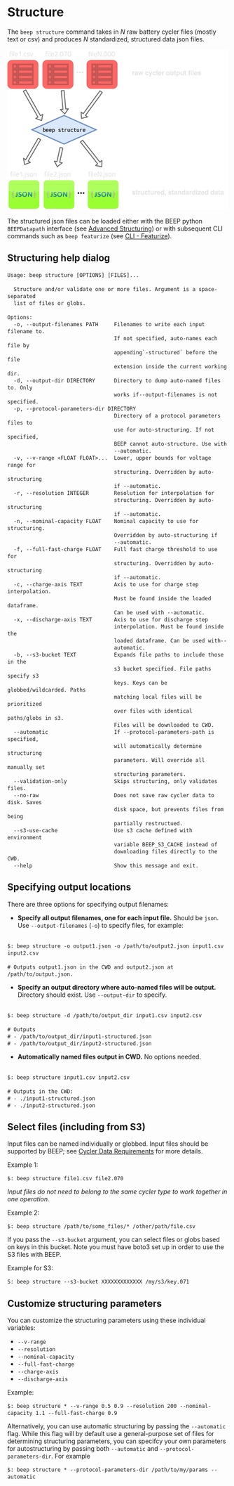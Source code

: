 # Structure


The `beep structure` command takes in *N* raw battery cycler files (mostly text or csv) and produces *N* standardized, structured data json files. 

![cli_structuring](../static/op_graphic_structuring.png)

The structured json files can be loaded either with the BEEP python `BEEPDatapath` interface (see [Advanced Structuring](/tutorial2/)) or with subsequent CLI commands such as `beep featurize` (see [CLI - Featurize](/Command%20Line%20Interface/3%20-%20featurize/)).



## Structuring help dialog

```
Usage: beep structure [OPTIONS] [FILES]...

  Structure and/or validate one or more files. Argument is a space-separated
  list of files or globs.

Options:
  -o, --output-filenames PATH     Filenames to write each input filename to.
                                  If not specified, auto-names each file by
                                  appending`-structured` before the file
                                  extension inside the current working dir.
  -d, --output-dir DIRECTORY      Directory to dump auto-named files to. Only
                                  works if--output-filenames is not specified.
  -p, --protocol-parameters-dir DIRECTORY
                                  Directory of a protocol parameters files to
                                  use for auto-structuring. If not specified,
                                  BEEP cannot auto-structure. Use with
                                  --automatic.
  -v, --v-range <FLOAT FLOAT>...  Lower, upper bounds for voltage range for
                                  structuring. Overridden by auto-structuring
                                  if --automatic.
  -r, --resolution INTEGER        Resolution for interpolation for
                                  structuring. Overridden by auto-structuring
                                  if --automatic.
  -n, --nominal-capacity FLOAT    Nominal capacity to use for structuring.
                                  Overridden by auto-structuring if
                                  --automatic.
  -f, --full-fast-charge FLOAT    Full fast charge threshold to use for
                                  structuring. Overridden by auto-structuring
                                  if --automatic.
  -c, --charge-axis TEXT          Axis to use for charge step interpolation.
                                  Must be found inside the loaded dataframe.
                                  Can be used with --automatic.
  -x, --discharge-axis TEXT       Axis to use for discharge step
                                  interpolation. Must be found inside the
                                  loaded dataframe. Can be used with--
                                  automatic.
  -b, --s3-bucket TEXT            Expands file paths to include those in the
                                  s3 bucket specified. File paths specify s3
                                  keys. Keys can be globbed/wildcarded. Paths
                                  matching local files will be prioritized
                                  over files with identical paths/globs in s3.
                                  Files will be downloaded to CWD.
  --automatic                     If --protocol-parameters-path is specified,
                                  will automatically determine structuring
                                  parameters. Will override all manually set
                                  structuring parameters.
  --validation-only               Skips structuring, only validates files.
  --no-raw                        Does not save raw cycler data to disk. Saves
                                  disk space, but prevents files from being
                                  partially restructued.
  --s3-use-cache                  Use s3 cache defined with environment
                                  variable BEEP_S3_CACHE instead of
                                  downloading files directly to the CWD.
  --help                          Show this message and exit.

```


## Specifying output locations

There are three options for specifying output filenames:

- **Specify all output filenames, one for each input file.** Should be `json`. Use `--output-filenames` (`-o`) to specify files, for example:

```shell
    
$: beep structure -o output1.json -o /path/to/output2.json input1.csv input2.csv
    
# Outputs output1.json in the CWD and output2.json at /path/to/output.json. 
```

- **Specify an output directory where auto-named files will be output.** Directory should exist.  Use `--output-dir` to specify.

```shell
    
$: beep structure -d /path/to/output_dir input1.csv input2.csv
    
# Outputs 
# - /path/to/output_dir/input1-structured.json
# - /path/to/output_dir/input2-structured.json
```


- **Automatically named files output in CWD.** No options needed.

```shell
    
$: beep structure input1.csv input2.csv
    
# Outputs in the CWD:
# - ./input1-structured.json
# - ./input2-structured.json
```


## Select files (including from S3)

Input files can be named individually or globbed. Input files should be supported by BEEP; see [Cycler Data Requirements](/data/) for more details. 


Example 1:

```shell
$: beep structure file1.csv file2.070
```


*Input files do not need to belong to the same cycler type to work together in one operation.*


Example 2:

```shell
$: beep structure /path/to/some_files/* /other/path/file.csv
```



If you pass the `--s3-bucket` argument, you can select files or globs based on keys in this bucket. Note you
must have boto3 set up in order to use the S3 files with BEEP. 


Example for S3:

```shell
S: beep structure --s3-bucket XXXXXXXXXXXXX /my/s3/key.071 
```




## Customize structuring parameters

You can customize the structuring parameters using these individual variables:

- `--v-range`
- `--resolution`
- `--nominal-capacity`
- `--full-fast-charge`
- `--charge-axis`
- `--discharge-axis`

Example:

```shell
$: beep structure * --v-range 0.5 0.9 --resolution 200 --nominal-capacity 1.1 --full-fast-charge 0.9
```


Alternatively, you can use automatic structuring by passing the `--automatic` flag. While this flag will by default
use a general-purpose set of files for determining structuring parameters, you can specifcy your own parameters for 
autostructuring by passing both `--automatic` and `--protocol-parameters-dir`. For example


```shell
$: beep structure * --protocol-parameters-dir /path/to/my/params --automatic
```